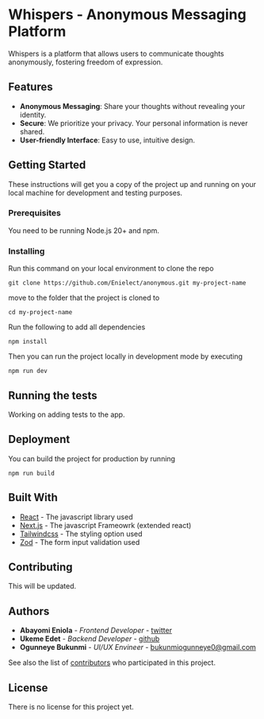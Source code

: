 # Whispers - Anonymous Messaging Platform

Whispers is a platform that allows users to communicate thoughts anonymously, fostering freedom of expression.

## Features

- **Anonymous Messaging**: Share your thoughts without revealing your identity.
- **Secure**: We prioritize your privacy. Your personal information is never shared.
- **User-friendly Interface**: Easy to use, intuitive design.

## Getting Started

These instructions will get you a copy of the project up and running on your local machine for development and testing purposes.



### Prerequisites

You need to be running Node.js 20+ and npm.


### Installing
Run this command on your local environment to clone the repo
```
git clone https://github.com/Enielect/anonymous.git my-project-name
```
move to the folder that the project is cloned to
```
cd my-project-name
```
Run the following to add all dependencies
```
npm install
```
Then you can run the project locally in development mode by executing
```
npm run dev
```


## Running the tests

Working on adding tests to the app.

## Deployment

You can build the project for production by running
```
npm run build
```

## Built With

* [React](https://reactjs.org/) - The javascript library used
* [Next.js](https://nextjs.org/) - The javascript Frameowrk (extended react)
* [Tailwindcss](https://tailwindcss.com) - The styling option used
* [Zod](https://zod.dev) - The form input validation used

## Contributing

<!-- Please read [CONTRIBUTING.md](https://gist.github.com/PurpleBooth/b24679402957c63ec426) for details on our code of conduct, and the process for submitting pull requests to us. -->
This will be updated.

## Authors

* **Abayomi Eniola** - *Frontend Developer* - [twitter](https://linkedin.com/enielect)
* **Ukeme Edet** - *Backend Developer* - [github](https://github.com/ukeme-edet)
* **Ogunneye Bukunmi** - *UI/UX Envineer* - bukunmiogunneye0@gmail.com

See also the list of [contributors](https://github.com/your/project/contributors) who participated in this project.

## License

There is no license for this project yet.


